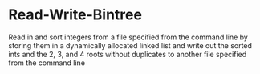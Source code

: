 # Read-Write-Bintree

Read in and sort integers from a file specified from the command line
by storing them in a dynamically allocated linked list and write out the
sorted ints and the 2, 3, and 4 roots without duplicates to another file
specified from the command line
